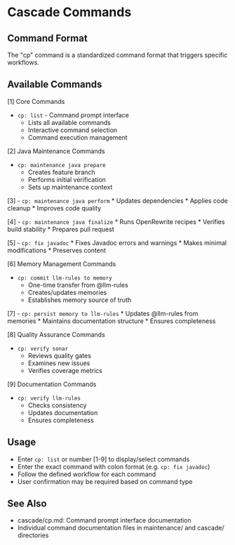 # Cascade Commands

## Command Format
The "cp" command is a standardized command format that triggers specific workflows.

## Available Commands

[1] Core Commands
   - `cp: list` - Command prompt interface
     * Lists all available commands
     * Interactive command selection
     * Command execution management

[2] Java Maintenance Commands
   - `cp: maintenance java prepare`
     * Creates feature branch
     * Performs initial verification
     * Sets up maintenance context

[3] - `cp: maintenance java perform`
     * Updates dependencies
     * Applies code cleanup
     * Improves code quality

[4] - `cp: maintenance java finalize`
     * Runs OpenRewrite recipes
     * Verifies build stability
     * Prepares pull request

[5] - `cp: fix javadoc`
     * Fixes Javadoc errors and warnings
     * Makes minimal modifications
     * Preserves content

[6] Memory Management Commands
   - `cp: commit llm-rules to memory`
     * One-time transfer from @llm-rules
     * Creates/updates memories
     * Establishes memory source of truth

[7] - `cp: persist memory to llm-rules`
     * Updates @llm-rules from memories
     * Maintains documentation structure
     * Ensures completeness

[8] Quality Assurance Commands
   - `cp: verify sonar`
     * Reviews quality gates
     * Examines new issues
     * Verifies coverage metrics

[9] Documentation Commands
   - `cp: verify llm-rules`
     * Checks consistency
     * Updates documentation
     * Ensures completeness

## Usage
- Enter `cp: list` or number [1-9] to display/select commands
- Enter the exact command with colon format (e.g. `cp: fix javadoc`)
- Follow the defined workflow for each command
- User confirmation may be required based on command type

## See Also
- cascade/cp.md: Command prompt interface documentation
- Individual command documentation files in maintenance/ and cascade/ directories
